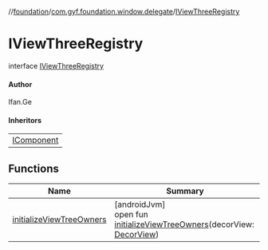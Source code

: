 //[foundation](../../../index.md)/[com.gyf.foundation.window.delegate](../index.md)/[IViewThreeRegistry](index.md)

# IViewThreeRegistry

interface [IViewThreeRegistry](index.md)

#### Author

Ifan.Ge

#### Inheritors

| |
|---|
| [IComponent](../-i-component/index.md) |

## Functions

| Name | Summary |
|---|---|
| [initializeViewTreeOwners](initialize-view-tree-owners.md) | [androidJvm]<br>open fun [initializeViewTreeOwners](initialize-view-tree-owners.md)(decorView: [DecorView](../../com.gyf.foundation.window.view/-decor-view/index.md)) |